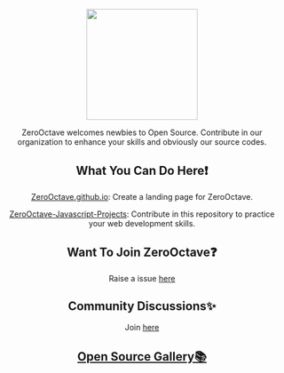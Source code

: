 <!-- ORGANISATION LOGO -->
<p align="center">
    <img src="https://github.com/ZeroOctave/ZeroOctave-Website/blob/main/assets/images/ZeroOctave.png" height="200px"  align="center"/>

<div align="center">
  
ZeroOctave welcomes newbies to Open Source. Contribute in our organization to enhance your skills and obviously our source codes.

[Want to collab on projects? Want maintainers? Want Contributors? Join our organization or add your projects. Manage Your project your way by becoming Project Admin.Send Project Proposal(https://github.com/ZeroOctave/ZeroOctave.github.io/discussions/new?category=project-proposal)]: #

    
## What You Can Do Here❗
[ZeroOctave.github.io](https://github.com/ZeroOctave/ZeroOctave.github.io): Create a landing page for ZeroOctave.

[ZeroOctave-Javascript-Projects](https://github.com/ZeroOctave/ZeroOctave-Javascript-Projects): Contribute in this repository to practice your web development skills. 
    
## Want To Join ZeroOctave❓
Raise a issue [here](https://github.com/ZeroOctave/ZeroOctave.github.io/issues/new?assignees=&labels=Invite+me+to+Zerooctave&template=invitation.yml&title=Please+invite+me+to+the+GitHub+Community+Organization)
    
## Community Discussions✨
Join [here](https://github.com/ZeroOctave/ZeroOctave.github.io/discussions/6)
  
## [Open Source Gallery📚](https://pear-coelurus-712.notion.site/Open-Source-Gallery-719c3ef45c3b449d8a4dec2260b3cd71)
